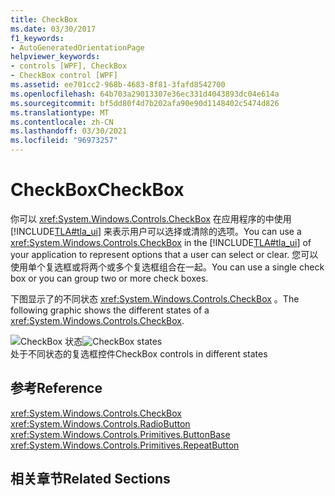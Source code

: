 ```yaml
---
title: CheckBox
ms.date: 03/30/2017
f1_keywords:
- AutoGeneratedOrientationPage
helpviewer_keywords:
- controls [WPF], CheckBox
- CheckBox control [WPF]
ms.assetid: ee701cc2-968b-4683-8f81-3fafd8542700
ms.openlocfilehash: 64b703a29013307e36ec331d4043893dc04e614a
ms.sourcegitcommit: bf5dd80f4d7b202afa90e90d1148402c5474d826
ms.translationtype: MT
ms.contentlocale: zh-CN
ms.lasthandoff: 03/30/2021
ms.locfileid: "96973257"
---
```

# <a name="checkbox"></a><span data-ttu-id="21346-102">CheckBox</span><span class="sxs-lookup"><span data-stu-id="21346-102">CheckBox</span></span>
<span data-ttu-id="21346-103">你可以 <xref:System.Windows.Controls.CheckBox> 在应用程序的中使用 [!INCLUDE[TLA#tla_ui](../../../includes/tlasharptla-ui-md.md)] 来表示用户可以选择或清除的选项。</span><span class="sxs-lookup"><span data-stu-id="21346-103">You can use a <xref:System.Windows.Controls.CheckBox> in the [!INCLUDE[TLA#tla_ui](../../../includes/tlasharptla-ui-md.md)] of your application to represent options that a user can select or clear.</span></span> <span data-ttu-id="21346-104">您可以使用单个复选框或将两个或多个复选框组合在一起。</span><span class="sxs-lookup"><span data-stu-id="21346-104">You can use a single check box or you can group two or more check boxes.</span></span>  
  
 <span data-ttu-id="21346-105">下图显示了的不同状态 <xref:System.Windows.Controls.CheckBox> 。</span><span class="sxs-lookup"><span data-stu-id="21346-105">The following graphic shows the different states of a <xref:System.Windows.Controls.CheckBox>.</span></span>  
  
 <span data-ttu-id="21346-106">![CheckBox 状态](./media/ss-ctl-checkbox.png "SS_CTL_checkbox")</span><span class="sxs-lookup"><span data-stu-id="21346-106">![CheckBox states](./media/ss-ctl-checkbox.png "SS_CTL_checkbox")</span></span>  
<span data-ttu-id="21346-107">处于不同状态的复选框控件</span><span class="sxs-lookup"><span data-stu-id="21346-107">CheckBox controls in different states</span></span>  
  
## <a name="reference"></a><span data-ttu-id="21346-108">参考</span><span class="sxs-lookup"><span data-stu-id="21346-108">Reference</span></span>  
 <xref:System.Windows.Controls.CheckBox>  
  <xref:System.Windows.Controls.RadioButton>  
  <xref:System.Windows.Controls.Primitives.ButtonBase>  
  <xref:System.Windows.Controls.Primitives.RepeatButton>  
  
## <a name="related-sections"></a><span data-ttu-id="21346-109">相关章节</span><span class="sxs-lookup"><span data-stu-id="21346-109">Related Sections</span></span>
